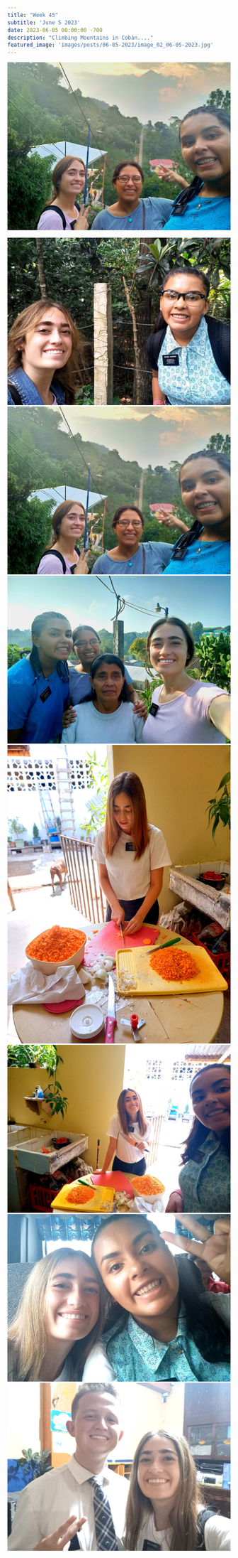 ```yaml
---
title: "Week 45"
subtitle: 'June 5 2023'
date: 2023-06-05 00:00:00 -700
description: "Climbing Mountains in Cobán...."
featured_image: 'images/posts/06-05-2023/image_02_06-05-2023.jpg'
---
```

![](/images/posts/06-05-2023/image_02_06-05-2023.jpg)
<div class="gallery" data-columns="2">
    <img src="/images/posts/06-05-2023/image_01_06-05-2023.jpg">
    <img src="/images/posts/06-05-2023/image_02_06-05-2023.jpg">
    <img src="/images/posts/06-05-2023/image_03_06-05-2023.jpg">
    <img src="/images/posts/06-05-2023/image_04_06-05-2023.jpg">
    <img src="/images/posts/06-05-2023/image_05_06-05-2023.jpg">
    <img src="/images/posts/06-05-2023/image_06_06-05-2023.jpg">
    <img src="/images/posts/06-05-2023/image_07_06-05-2023.jpg">
</div>